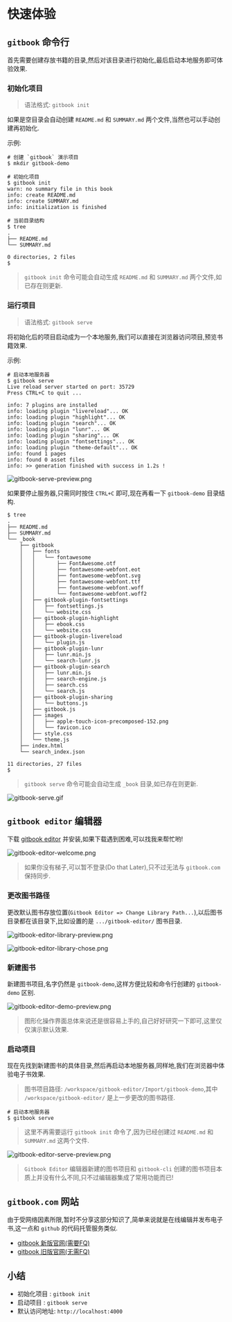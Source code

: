 # 快速体验


## `gitbook` 命令行

首先需要创建存放书籍的目录,然后对该目录进行初始化,最后启动本地服务即可体验效果.

### 初始化项目

> 语法格式: `gitbook init`

如果是空目录会自动创建 `README.md` 和 `SUMMARY.md` 两个文件,当然也可以手动创建再初始化.

示例:

```
# 创建 `gitbook` 演示项目
$ mkdir gitbook-demo

# 初始化项目
$ gitbook init
warn: no summary file in this book 
info: create README.md 
info: create SUMMARY.md 
info: initialization is finished 

# 当前目录结构
$ tree 
.
├── README.md
└── SUMMARY.md

0 directories, 2 files
$ 
```

> `gitbook init` 命令可能会自动生成 `README.md` 和 `SUMMARY.md` 两个文件,如已存在则更新.

### 运行项目

> 语法格式: `gitbook serve`

将初始化后的项目启动成为一个本地服务,我们可以直接在浏览器访问项目,预览书籍效果.

示例:

```
# 启动本地服务器
$ gitbook serve
Live reload server started on port: 35729
Press CTRL+C to quit ...

info: 7 plugins are installed 
info: loading plugin "livereload"... OK 
info: loading plugin "highlight"... OK 
info: loading plugin "search"... OK 
info: loading plugin "lunr"... OK 
info: loading plugin "sharing"... OK 
info: loading plugin "fontsettings"... OK 
info: loading plugin "theme-default"... OK 
info: found 1 pages 
info: found 0 asset files 
info: >> generation finished with success in 1.2s ! 
```

![gitbook-serve-preview.png](../images/gitbook-serve-preview.png)

如果要停止服务器,只需同时按住 `CTRL+C` 即可,现在再看一下 `gitbook-demo` 目录结构.

```
$ tree
.
├── README.md
├── SUMMARY.md
└── _book
    ├── gitbook
    │   ├── fonts
    │   │   └── fontawesome
    │   │       ├── FontAwesome.otf
    │   │       ├── fontawesome-webfont.eot
    │   │       ├── fontawesome-webfont.svg
    │   │       ├── fontawesome-webfont.ttf
    │   │       ├── fontawesome-webfont.woff
    │   │       └── fontawesome-webfont.woff2
    │   ├── gitbook-plugin-fontsettings
    │   │   ├── fontsettings.js
    │   │   └── website.css
    │   ├── gitbook-plugin-highlight
    │   │   ├── ebook.css
    │   │   └── website.css
    │   ├── gitbook-plugin-livereload
    │   │   └── plugin.js
    │   ├── gitbook-plugin-lunr
    │   │   ├── lunr.min.js
    │   │   └── search-lunr.js
    │   ├── gitbook-plugin-search
    │   │   ├── lunr.min.js
    │   │   ├── search-engine.js
    │   │   ├── search.css
    │   │   └── search.js
    │   ├── gitbook-plugin-sharing
    │   │   └── buttons.js
    │   ├── gitbook.js
    │   ├── images
    │   │   ├── apple-touch-icon-precomposed-152.png
    │   │   └── favicon.ico
    │   ├── style.css
    │   └── theme.js
    ├── index.html
    └── search_index.json

11 directories, 27 files
$ 
```

> `gitbook serve` 命令可能会自动生成 `_book` 目录,如已存在则更新.

![gitbook-serve.gif](../images/gitbook-serve.gif)

## `gitbook editor` 编辑器

下载 [gitbook editor](https://legacy.gitbook.com/editor) 并安装,如果下载遇到困难,可以找我来帮忙哟!

![gitbook-editor-welcome.png](../images/gitbook-editor-welcome.png)

> 如果你没有梯子,可以暂不登录(Do that Later),只不过无法与 `gitbook.com` 保持同步. 

### 更改图书路径

更改默认图书存放位置(`Gitbook Editor => Change Library Path...`),以后图书目录都在该目录下,比如设置的是 `.../gitbook-editor/` 图书目录.

![gitbook-editor-library-preview.png](../images/gitbook-editor-library-preview.png)

![gitbook-editor-library-chose.png](../images/gitbook-editor-library-chose.png)

### 新建图书

新建图书项目,名字仍然是 `gitbook-demo`,这样方便比较和命令行创建的 `gitbook-demo` 区别.

![gitbook-editor-demo-preview.png](../images/gitbook-editor-demo-preview.png)

> 图形化操作界面总体来说还是很容易上手的,自己好好研究一下即可,这里仅仅演示默认效果.

### 启动项目

现在先找到新建图书的具体目录,然后再启动本地服务器,同样地,我们在浏览器中体验电子书效果.

> 图书项目路径: `/workspace/gitbook-editor/Import/gitbook-demo`,其中 `/workspace/gitbook-editor/` 是上一步更改的图书路径.

```
# 启动本地服务器
$ gitbook serve
```

> 这里不再需要运行 `gitbook init` 命令了,因为已经创建过 `README.md` 和 `SUMMARY.md` 这两个文件.
 
![gitbook-editor-serve-preview.png](../images/gitbook-editor-serve-preview.png)

> `Gitbook Editor` 编辑器新建的图书项目和 `gitbook-cli` 创建的图书项目本质上并没有什么不同,只不过编辑器集成了常用功能而已!

## `gitbook.com` 网站 

由于受网络因素所限,暂时不分享这部分知识了,简单来说就是在线编辑并发布电子书,这一点和 `github` 的代码托管服务类似.

- [gitbook 新版官网(需要FQ)](https://www.gitbook.com/)
- [gitbook 旧版官网(无需FQ)](https://legacy.gitbook.com)

## 小结

- 初始化项目 : `gitbook init`
- 启动项目 : `gitbook serve`
- 默认访问地址: `http://localhost:4000`

